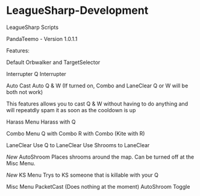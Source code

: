# LeagueSharp-Development
LeagueSharp Scripts

PandaTeemo - Version 1.0.1.1

Features:

Default Orbwalker and TargetSelector

Interrupter
Q Interrupter

Auto Cast
Auto Q & W (If turned on, Combo and LaneClear Q or W will be both not work)

This features allows you to cast Q & W without having to do anything and will repeatdly spam it as soon as the cooldown is up

Harass Menu
Harass with Q

Combo Menu
Q with Combo
R with Combo (Kite with R)

LaneClear
Use Q to LaneClear
Use Shrooms to LaneClear

*New* AutoShroom
Places shrooms around the map. Can be turned off at the Misc Menu.

*New* KS Menu
Trys to KS someone that is killable with your Q

Misc Menu
PacketCast (Does nothing at the moment)
AutoShroom Toggle
